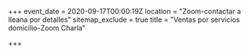 +++
event_date = 2020-09-17T00:00:19Z
location = "Zoom-contactar a  Ileana por detalles"
sitemap_exclude = true
title = "Ventas por servicios domicilio-Zoom Charla"

+++
